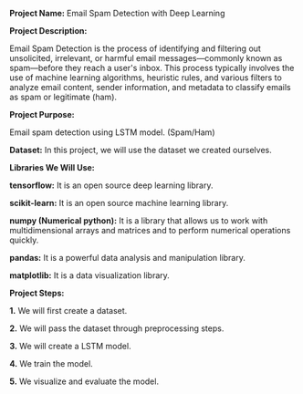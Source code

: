 **Project Name:** Email Spam Detection with Deep Learning

**Project Description:**

Email Spam Detection is the process of identifying and filtering out unsolicited, irrelevant, or harmful email messages—commonly known as spam—before they reach a user's inbox. This process typically involves the use of machine learning algorithms, heuristic rules, and various filters to analyze email content, sender information, and metadata to classify emails as spam or legitimate (ham).

**Project Purpose:**

Email spam detection using LSTM model. (Spam/Ham)

**Dataset:** In this project, we will use the dataset we created ourselves.

**Libraries We Will Use:**

**tensorflow:** It is an open source deep learning library.

**scikit-learn:** It is an open source machine learning library.

**numpy (Numerical python):** It is a library that allows us to work with multidimensional arrays and matrices and to perform numerical operations quickly.

**pandas:** It is a powerful data analysis and manipulation library.

**matplotlib:** It is a data visualization library.


**Project Steps:**

**1.** We will first create a dataset.

**2.** We will pass the dataset through preprocessing steps.

**3.** We will create a LSTM model.

**4.** We train the model.

**5.** We  visualize and evaluate the model.



